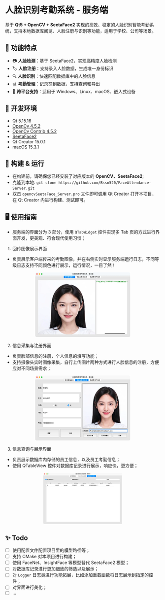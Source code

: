 # 人脸识别考勤系统 - 服务端

基于 **Qt5 + OpenCV + SeetaFace2** 实现的高效、稳定的人脸识别智能考勤系统，支持本地数据库阅览、人脸注册与识别等功能，适用于学校、公司等场景。

## 🚀 功能特点

-   📷 **人脸检测**：基于 SeetaFace2，实现高精度人脸检测
-   🏷️ **人脸注册**：支持录入人脸数据，生成唯一身份标识
-   🔍 **人脸识别**：快速匹配数据库中的人脸信息
-   📊 **考勤管理**：记录签到数据，支持查询和导出
-   🎨 **跨平台支持**：适用于 Windows、Linux、macOS、嵌入式设备

## 🔨 开发环境

-   Qt 5.15.16
-   [OpenCv 4.5.2](https://github.com/opencv/opencv/archive/4.5.2.zip)
-   [OpenCv Contrib 4.5.2](https://github.com/opencv/opencv_contrib/archive/refs/tags/4.5.2.zip)
-   [SeetaFace2](https://github.com/seetafaceengine/SeetaFace2)
-   Qt Creator 15.0.1
-   macOS 15.3.1

## 🔧 构建 & 运行

-   在构建前，请确保您已经安装了对应版本的 **OpenCV、SeetaFace2**;
-   克隆到本地: `git clone https://github.com/Bssn520/FaceAttendance-Server.git`
-   双击 `opencvSeetaFace_Server.pro` 文件即可调用 Qt Creator 打开本项目，在 Qt Creator 内进行构建、测试即可。

## 🖥️ 使用指南

-   服务端的界面分为 3 部分，使用 `QTabWidget` 控件实现多 Tab 页的方式进行界面开发，更美观、符合现代使用习惯；

1. 回传图像展示界面

-   负责展示客户端传来的考勤图像，并在右侧实时显示服务端运行日志，不同等级日志支持不同颜色进行展示，运行情况，一目了然！
<div style="text-align: center;">
  <img src="https://github.com/Bssn520/picx-images-hosting/raw/master/20250317/recv.67xmco1x10.webp" alt="image" style="zoom:30%;" />
</div>

2. 信息采集与注册界面

-   负责脸部信息的注册，个人信息的填写功能；
-   支持摄像头实时图像采集，自行上传图片两种方式进行人脸信息的注册，方便应对不同场景需求；
<div style="text-align: center;">
  <img src="https://github.com/Bssn520/picx-images-hosting/raw/master/20250317/register.5j4csnee0h.webp" alt="image" style="zoom:30%;" />
</div>

3. 信息查询与展示界面

-   负责展示数据库内存储的员工信息，以及员工考勤信息；
-   使用 QTableView 控件对数据库记录进行展示，响应快，更方便；
<div style="text-align: center;">
  <img src="https://github.com/Bssn520/picx-images-hosting/raw/master/20250317/showDb.3k862b8vp1.webp" alt="image" style="zoom:25%;" />
</div>

## ✨ Todo

-   [ ] 使用配置文件配置项目里的模型路径等；
-   [ ] 支持 CMake 对本项目进行构建；
-   [ ] 使用 FaceNet、InsightFace 等模型替代 SeetaFace2 模型；
-   [ ] 对数据库记录进行更加细致的筛选以及展示；
-   [ ] 对 `Logger` 日志类进行功能拓展，比如添加重载函数将日志展示到指定的控件；
-   [ ] 对界面进行美化；
-   [ ] ...
